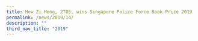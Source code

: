 ```yaml
---
title: Hew Zi Heng, 2T05, wins Singapore Police Force Book Prize 2019
permalink: /news/2019/14/
description: ""
third_nav_title: "2019"
---
```

